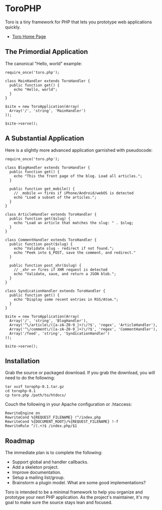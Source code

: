 # ToroPHP

Toro is a tiny framework for PHP that lets you prototype web applications quickly.

* [Toro Home Page](http://toroweb.org)

## The Primordial Application

The canonical "Hello, world" example:

    require_once('toro.php');
    
    class MainHandler extends ToroHandler {
      public function get() { 
        echo "Hello, world";
      }
    }
    
    $site = new ToroApplication(Array(
      Array('/', 'string', 'MainHandler')
    ));
    
    $site->serve();

## A Substantial Application

Here is a slightly more advanced application garnished with pseudocode:

    require_once('toro.php');

    class BlogHandler extends ToroHandler {
      public function get() { 
        echo "This the front page of the blog. Load all articles.";
      }

      public function get_mobile() {
        // _mobile => fires if iPhone/Android/webOS is detected
        echo "Load a subset of the articles.";
      }
    }

    class ArticleHandler extends ToroHandler {
      public function get($slug) {
        echo "Load an article that matches the slug: " . $slug;
      }
    }

    class CommentHandler extends ToroHandler {
      public function post($slug) {
        echo "Validate slug - redirect if not found.";
        echo "Peek into $_POST, save the comment, and redirect."
      }

      public function post_xhr($slug) {
        // _xhr => fires if XHR request is detected
        echo "Validate, save, and return a JSON blob.";
      }
    }

    class SyndicationHandler extends ToroHandler {
      public function get() {
        echo "Display some recent entries in RSS/Atom.";
      }
    }

    $site = new ToroApplication(Array(
      Array('/', 'string', 'BlogHandler'),
      Array('^\/article\/([a-zA-Z0-9_]+)\/?$', 'regex', 'ArticleHandler'),
      Array('^\/comment\/([a-zA-Z0-9_]+)\/?$', 'regex', 'CommentHandler'),
      Array('/feed', 'string', 'SyndicationHandler')
    ));

    $site->serve();

## Installation

Grab the source or packaged download. If you grab the download, you will need to do the following:

    tar xvzf torophp-0.1.tar.gz
    cd torophp-0.1
    cp toro.php /path/to/htdocs/

Couch the following in your Apache configuration or .htaccess:

    RewriteEngine on
    RewriteCond %{REQUEST_FILENAME} !^/index.php
    RewriteCond %{DOCUMENT_ROOT}/%{REQUEST_FILENAME} !-f
    RewriteRule ^/(.+)$ /index.php/$1

## Roadmap

The immediate plan is to complete the following:

* Support global and handler callbacks.
* Add a skeleton project.
* Improve documentation.
* Setup a mailing list/group.
* Brainstorm a plugin model. What are some good implementations?

Toro is intended to be a minimal framework to help you organize and prototype your next PHP application. As the project's maintainer, it's my goal to make sure the source stays lean and focused.

